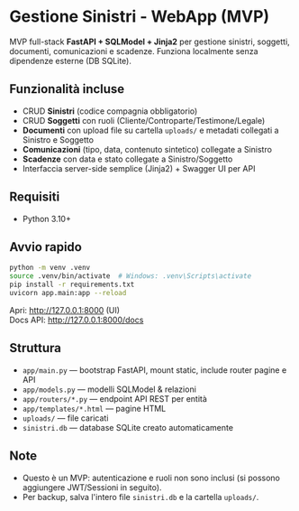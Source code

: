# Gestione Sinistri - WebApp (MVP)

MVP full-stack **FastAPI + SQLModel + Jinja2** per gestione sinistri, soggetti, documenti, comunicazioni e scadenze.
Funziona localmente senza dipendenze esterne (DB SQLite).

## Funzionalità incluse
- CRUD **Sinistri** (codice compagnia obbligatorio)
- CRUD **Soggetti** con ruoli (Cliente/Controparte/Testimone/Legale)
- **Documenti** con upload file su cartella `uploads/` e metadati collegati a Sinistro e Soggetto
- **Comunicazioni** (tipo, data, contenuto sintetico) collegate a Sinistro
- **Scadenze** con data e stato collegate a Sinistro/Soggetto
- Interfaccia server-side semplice (Jinja2) + Swagger UI per API

## Requisiti
- Python 3.10+

## Avvio rapido
```bash
python -m venv .venv
source .venv/bin/activate  # Windows: .venv\Scripts\activate
pip install -r requirements.txt
uvicorn app.main:app --reload
```
Apri: http://127.0.0.1:8000  (UI)  
Docs API: http://127.0.0.1:8000/docs

## Struttura
- `app/main.py` — bootstrap FastAPI, mount static, include router pagine e API
- `app/models.py` — modelli SQLModel & relazioni
- `app/routers/*.py` — endpoint API REST per entità
- `app/templates/*.html` — pagine HTML
- `uploads/` — file caricati
- `sinistri.db` — database SQLite creato automaticamente

## Note
- Questo è un MVP: autenticazione e ruoli non sono inclusi (si possono aggiungere JWT/Sessioni in seguito).
- Per backup, salva l'intero file `sinistri.db` e la cartella `uploads/`.